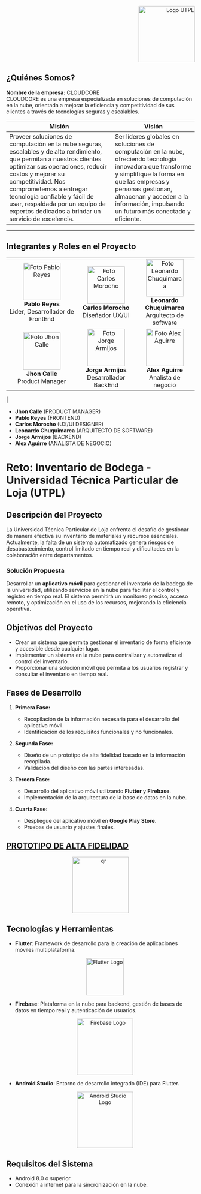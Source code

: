 <p align="right">
  <img src="https://i.postimg.cc/13qQdqZs/utpllogo.png" alt="Logo UTPL" width="150"/>
</p>


## ¿Quiénes Somos?

**Nombre de la empresa:** CLOUDCORE  
CLOUDCORE es una empresa especializada en soluciones de computación en la nube, orientada a mejorar la eficiencia y competitividad de sus clientes a través de tecnologías seguras y escalables.

| Misión                                                                                                                                                                                                                       | Visión                                                                                                                                                                                                                     |
| ---------------------------------------------------------------------------------------------------------------------------------------------------------------------------------------------------------------------------- | -------------------------------------------------------------------------------------------------------------------------------------------------------------------------------------------------------------------------- |
| Proveer soluciones de computación en la nube seguras, escalables y de alto rendimiento, que permitan a nuestros clientes optimizar sus operaciones, reducir costos y mejorar su competitividad. Nos comprometemos a entregar tecnología confiable y fácil de usar, respaldada por un equipo de expertos dedicados a brindar un servicio de excelencia. | Ser líderes globales en soluciones de computación en la nube, ofreciendo tecnología innovadora que transforme y simplifique la forma en que las empresas y personas gestionan, almacenan y acceden a la información, impulsando un futuro más conectado y eficiente. |

---

## Integrantes y Roles en el Proyecto

<table style="width: 100%; table-layout: fixed;">
  <tr align="center">
    <td>
      <img src="https://i.postimg.cc/ydXQ3V4M/Perfil-Pablo.png" alt="Foto Pablo Reyes" width="100"/>
      <br/>
      <strong>Pablo Reyes</strong>
      <br/>
      Lider, Desarrollador de FrontEnd
    </td>
    <td>
      <img src="https://i.postimg.cc/nhgw6RGP/Perfil-Carlos.png" alt="Foto Carlos Morocho" width="100"/>
      <br/>
      <strong>Carlos Morocho</strong>
      <br/>
      Diseñador UX/UI
    </td>
    <td>
      <img src="https://i.postimg.cc/VvT0gCX2/Perfil-Leonardo.png" alt="Foto Leonardo Chuquimarca" width="100"/>
      <br/>
      <strong>Leonardo Chuquimarca</strong>
      <br/>
      Arquitecto de software
    </td>
  </tr>
  <tr align="center">
    <td>
      <img src="https://i.postimg.cc/13qQdqZs/utpllogo.png" alt="Foto Jhon Calle" width="100"/>
      <br/>
      <strong>Jhon Calle</strong>
      <br/>
      Product Manager
    </td>
    <td>
      <img src="https://i.postimg.cc/13qQdqZs/utpllogo.png" alt="Foto Jorge Armijos" width="100"/>
      <br/>
      <strong>Jorge Armijos</strong>
      <br/>
      Desarrollador BackEnd
    </td>
    <td>
      <img src="https://i.postimg.cc/13qQdqZs/utpllogo.png" alt="Foto Alex Aguirre" width="100"/>
      <br/>
      <strong>Alex Aguirre</strong>
      <br/>
      Analista de negocio
    </td>
  </tr>
</table>
                              |

- **Jhon Calle** (PRODUCT MANAGER)
- **Pablo Reyes** (FRONTEND)
- **Carlos Morocho** (UX/UI DESIGNER)
- **Leonardo Chuquimarca** (ARQUITECTO DE SOFTWARE)
- **Jorge Armijos** (BACKEND)
- **Alex Aguirre** (ANALISTA DE NEGOCIO)

# Reto: Inventario de Bodega - Universidad Técnica Particular de Loja (UTPL)

## Descripción del Proyecto

La Universidad Técnica Particular de Loja enfrenta el desafío de gestionar de manera efectiva su inventario de materiales y recursos esenciales. Actualmente, la falta de un sistema automatizado genera riesgos de desabastecimiento, control limitado en tiempo real y dificultades en la colaboración entre departamentos.

### Solución Propuesta

Desarrollar un **aplicativo móvil** para gestionar el inventario de la bodega de la universidad, utilizando servicios en la nube para facilitar el control y registro en tiempo real. El sistema permitirá un monitoreo preciso, acceso remoto, y optimización en el uso de los recursos, mejorando la eficiencia operativa.

## Objetivos del Proyecto

- Crear un sistema que permita gestionar el inventario de forma eficiente y accesible desde cualquier lugar.
- Implementar un sistema en la nube para centralizar y automatizar el control del inventario.
- Proporcionar una solución móvil que permita a los usuarios registrar y consultar el inventario en tiempo real.

## Fases de Desarrollo

1. **Primera Fase:** 
   - Recopilación de la información necesaria para el desarrollo del aplicativo móvil.
   - Identificación de los requisitos funcionales y no funcionales.
   
2. **Segunda Fase:**
   - Diseño de un prototipo de alta fidelidad basado en la información recopilada.
   - Validación del diseño con las partes interesadas.

3. **Tercera Fase:**
   - Desarrollo del aplicativo móvil utilizando **Flutter** y **Firebase**.
   - Implementación de la arquitectura de la base de datos en la nube.

4. **Cuarta Fase:**
   - Despliegue del aplicativo móvil en **Google Play Store**.
   - Pruebas de usuario y ajustes finales.

## [PROTOTIPO DE ALTA FIDELIDAD](https://www.figma.com/proto/uatryMPY8xkGhpQikBVEPS/Prototipo-Inventario-de-bodega?node-id=1-4&node-type=canvas&t=9As6dMOQAscuw05o-0&scaling=scale-down&content-scaling=fixed&page-id=0%3A1&starting-point-node-id=1%3A4)
  <div align="center">
  <img src="https://i.postimg.cc/15TSMK2v/qr.png" alt="qr" width="150"/>
  </div>
  
## Tecnologías y Herramientas

- **Flutter**: Framework de desarrollo para la creación de aplicaciones móviles multiplataforma.
  <div align="center">
  <img src="https://i.postimg.cc/wv6Y34Rj/flutterlogo.png" alt="Flutter Logo" width="100"/>
  </div>
  
- **Firebase**: Plataforma en la nube para backend, gestión de bases de datos en tiempo real y autenticación de usuarios.
  <div align="center">
  <img src="https://i.postimg.cc/GpP1Ln2f/firebaselogo.png" alt="Firebase Logo" width="150"/>
  </div>
  
- **Android Studio**: Entorno de desarrollo integrado (IDE) para Flutter.
  <div align="center">
  <img src="https://i.postimg.cc/G2qwDPvJ/Android-Studilogo.png" alt="Android Studio Logo" width="150"/>
  </div>

## Requisitos del Sistema
- Android 8.0 o superior.
- Conexión a internet para la sincronización en la nube.

